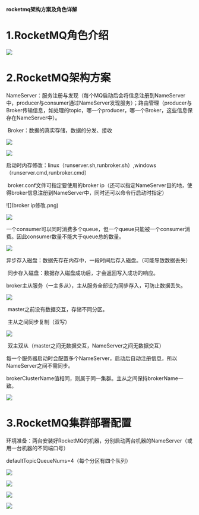 **rocketmq架构方案及角色详解**



# 1.RocketMQ角色介绍

![](RocketMQ角色介绍.png)



# 2.RocketMQ架构方案

​	NameServer：服务注册与发现（每个MQ启动后会将信息注册到NameServer中，producer与consumer通过NameServer发现服务）；路由管理（producer与Broker传输信息，如处理的topic，哪一个producer，哪一个Broker，这些信息保存在NameServer中）。

​	Broker：数据的真实存储，数据的分发、接收

![](RocketMQ架构方案.png)



![](NameServer.png)



​	启动时内存修改：linux（runserver.sh,runbroker.sh）,windows（runserver.cmd,runbroker.cmd）

​	broker.conf文件可指定要使用的broker ip（还可以指定NameServer目的地，使得broker信息注册到NameServer中，同时还可以命令行启动时指定）

![](broker ip修改.png)



![](指定NameServer的ip.png)



​	一个consumer可以同时消费多个queue，但一个queue只能被一个consumer消费。因此consumer数量不能大于queue总的数量。

![](RocketMQ架构方案详解.png)



​	异步存入磁盘：数据先存在内存中，一段时间后存入磁盘。（可能导致数据丢失）

​	同步存入磁盘：数据存入磁盘成功后，才会返回写入成功的响应。

​	broker主从服务（一主多从），主从服务全部设为同步存入，可防止数据丢失。

![](RocketMQ防止数据丢失.png)



​	master之前没有数据交互，存储不同分区。

​	主从之间同步复制（双写）

![](broker主从服务配置.png)



​	双主双从（master之间无数据交互，NameServer之间无数据交互）

​	每一个服务器启动时会配置多个NameServer，启动后自动注册信息，所以NameServer之间不需同步。

​	brokerClusterName值相同，则属于同一集群。主从之间保持brokerName一致。

![](broker主从服务配置参数表.png)



# 3.RocketMQ集群部署配置

环境准备：两台安装好RocketMQ的机器，分别启动两台机器的NameServer（或用一台机器的不同端口号）

defaultTopicQueueNums=4（每个分区有四个队列）

![](配置文件说明1.png)



![](配置文件说明2.png)



![](配置文件说明3.png)



![](配置文件说明4.png)

